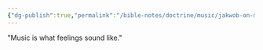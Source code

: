 ```yaml
---
{"dg-publish":true,"permalink":"/bible-notes/doctrine/music/jakwob-on-music/","tags":["quotes"],"created":"Jul 28, 2018, 6:18 PM","updated":"Jul 28, 2018, 6:23 PM"}
---
```



"Music is what feelings sound like."


